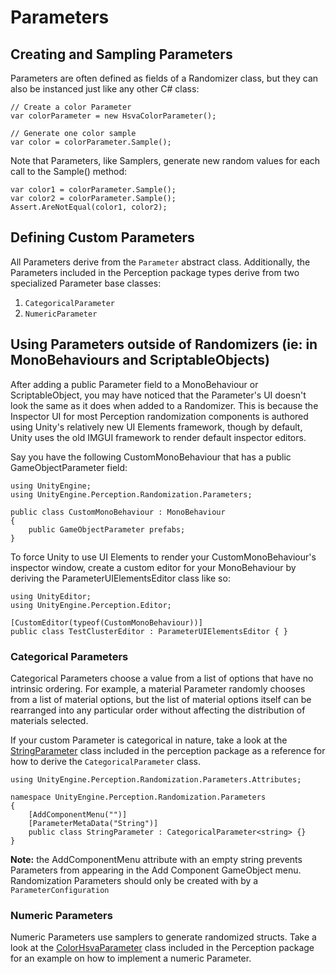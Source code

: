 # Parameters

## Creating and Sampling Parameters

Parameters are often defined as fields of a Randomizer class, but they can also be instanced just like any other C# class:
```
// Create a color Parameter
var colorParameter = new HsvaColorParameter();

// Generate one color sample
var color = colorParameter.Sample();
```

Note that Parameters, like Samplers, generate new random values for each call to the Sample() method:
```
var color1 = colorParameter.Sample();
var color2 = colorParameter.Sample();
Assert.AreNotEqual(color1, color2);
```

## Defining Custom Parameters

All Parameters derive from the `Parameter` abstract class. Additionally, the Parameters included in the Perception package  types derive from two specialized Parameter base classes:
1. `CategoricalParameter`
2. `NumericParameter`

## Using Parameters outside of Randomizers (ie: in MonoBehaviours and ScriptableObjects)

After adding a public Parameter field to a MonoBehaviour or ScriptableObject, you may have noticed that the Parameter's UI doesn't look the same as it does when added to a Randomizer. This is because the Inspector UI for most Perception randomization components is authored using Unity's relatively new UI Elements framework, though by default, Unity uses the old IMGUI framework to render default inspector editors.

Say you have the following CustomMonoBehaviour that has a public GameObjectParameter field:
```
using UnityEngine;
using UnityEngine.Perception.Randomization.Parameters;

public class CustomMonoBehaviour : MonoBehaviour
{
    public GameObjectParameter prefabs;
}
```

To force Unity to use UI Elements to render your CustomMonoBehaviour's inspector window, create a custom editor for your MonoBehaviour by deriving the ParameterUIElementsEditor class like so:

```
using UnityEditor;
using UnityEngine.Perception.Editor;

[CustomEditor(typeof(CustomMonoBehaviour))]
public class TestClusterEditor : ParameterUIElementsEditor { }
``` 

### Categorical Parameters

Categorical Parameters choose a value from a list of options that have no intrinsic ordering. For example, a material Parameter randomly chooses from a list of material options, but the list of material options itself can be rearranged into any particular order without affecting the distribution of materials selected.

If your custom Parameter is categorical in nature, take a look at the [StringParameter]() class included in the perception package as a reference for how to derive the `CategoricalParameter` class.
```
using UnityEngine.Perception.Randomization.Parameters.Attributes;

namespace UnityEngine.Perception.Randomization.Parameters
{
    [AddComponentMenu("")]
    [ParameterMetaData("String")]
    public class StringParameter : CategoricalParameter<string> {}
}
```

**Note:** the AddComponentMenu attribute with an empty string prevents Parameters from appearing in the Add Component GameObject menu. Randomization Parameters should only be created with by a `ParameterConfiguration`

### Numeric Parameters

Numeric Parameters use samplers to generate randomized structs. Take a look at the [ColorHsvaParameter]() class included in the Perception package for an example on how to implement a numeric Parameter.

